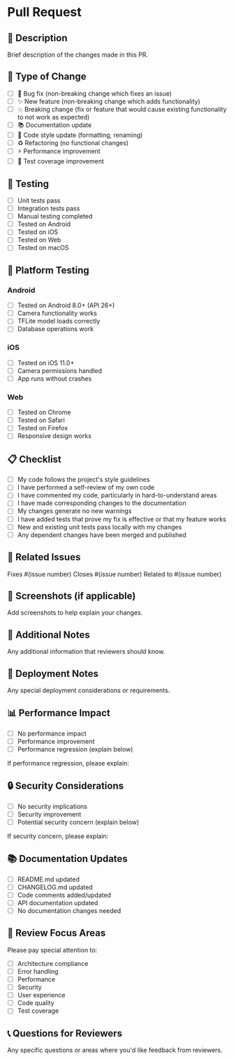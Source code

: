 # Pull Request

## 📝 Description

Brief description of the changes made in this PR.

## 🔄 Type of Change

- [ ] 🐛 Bug fix (non-breaking change which fixes an issue)
- [ ] ✨ New feature (non-breaking change which adds functionality)
- [ ] 💥 Breaking change (fix or feature that would cause existing functionality to not work as expected)
- [ ] 📚 Documentation update
- [ ] 🎨 Code style update (formatting, renaming)
- [ ] ♻️ Refactoring (no functional changes)
- [ ] ⚡ Performance improvement
- [ ] 🧪 Test coverage improvement

## 🧪 Testing

- [ ] Unit tests pass
- [ ] Integration tests pass
- [ ] Manual testing completed
- [ ] Tested on Android
- [ ] Tested on iOS
- [ ] Tested on Web
- [ ] Tested on macOS

## 📱 Platform Testing

### Android
- [ ] Tested on Android 8.0+ (API 26+)
- [ ] Camera functionality works
- [ ] TFLite model loads correctly
- [ ] Database operations work

### iOS
- [ ] Tested on iOS 11.0+
- [ ] Camera permissions handled
- [ ] App runs without crashes

### Web
- [ ] Tested on Chrome
- [ ] Tested on Safari
- [ ] Tested on Firefox
- [ ] Responsive design works

## 📋 Checklist

- [ ] My code follows the project's style guidelines
- [ ] I have performed a self-review of my own code
- [ ] I have commented my code, particularly in hard-to-understand areas
- [ ] I have made corresponding changes to the documentation
- [ ] My changes generate no new warnings
- [ ] I have added tests that prove my fix is effective or that my feature works
- [ ] New and existing unit tests pass locally with my changes
- [ ] Any dependent changes have been merged and published

## 🔗 Related Issues

Fixes #(issue number)
Closes #(issue number)
Related to #(issue number)

## 📸 Screenshots (if applicable)

Add screenshots to help explain your changes.

## 📝 Additional Notes

Any additional information that reviewers should know.

## 🚀 Deployment Notes

Any special deployment considerations or requirements.

## 📊 Performance Impact

- [ ] No performance impact
- [ ] Performance improvement
- [ ] Performance regression (explain below)

If performance regression, please explain:

## 🔒 Security Considerations

- [ ] No security implications
- [ ] Security improvement
- [ ] Potential security concern (explain below)

If security concern, please explain:

## 📚 Documentation Updates

- [ ] README.md updated
- [ ] CHANGELOG.md updated
- [ ] Code comments added/updated
- [ ] API documentation updated
- [ ] No documentation changes needed

## 🎯 Review Focus Areas

Please pay special attention to:
- [ ] Architecture compliance
- [ ] Error handling
- [ ] Performance
- [ ] Security
- [ ] User experience
- [ ] Code quality
- [ ] Test coverage

## 📞 Questions for Reviewers

Any specific questions or areas where you'd like feedback from reviewers.
